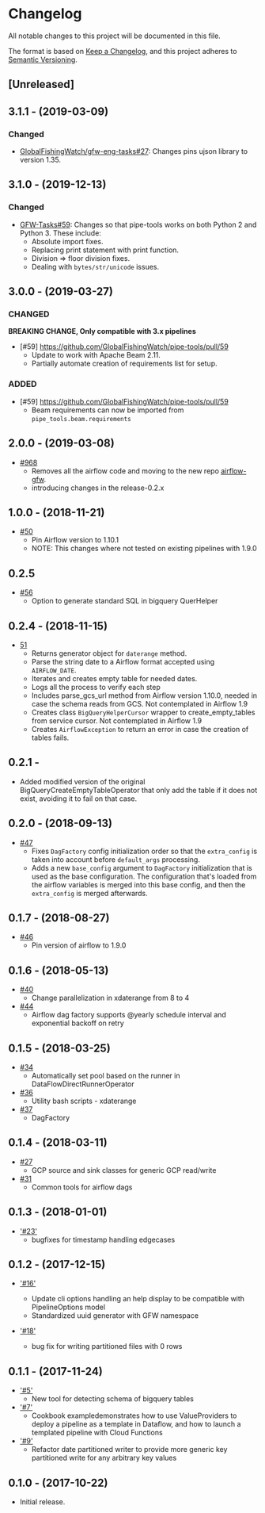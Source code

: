 # Changelog

All notable changes to this project will be documented in this file.

The format is based on [Keep a
Changelog](https://keepachangelog.com/en/1.0.0/), and this project adheres to
[Semantic Versioning](https://semver.org/spec/v2.0.0.html).

## [Unreleased]

## 3.1.1 - (2019-03-09)

### Changed

  * [GlobalFishingWatch/gfw-eng-tasks#27](https://github.com/GlobalFishingWatch/gfw-eng-tasks/issues/27): Changes
    pins ujson library to version 1.35.

## 3.1.0 - (2019-12-13)

### Changed

  * [GFW-Tasks#59](https://github.com/GlobalFishingWatch/pipe-tools/pull/59): Changes
    so that pipe-tools works on both Python 2 and Python 3. These include:
    * Absolute import fixes.
    * Replacing print statement with print function.
    * Division => floor division fixes.
    * Dealing with `bytes/str/unicode` issues.

## 3.0.0 - (2019-03-27)


### CHANGED

**BREAKING CHANGE, Only compatible with 3.x pipelines**

  * [#59] https://github.com/GlobalFishingWatch/pipe-tools/pull/59
    * Update to work with Apache Beam 2.11.
    * Partially automate creation of requirements list for setup.

### ADDED

  * [#59] https://github.com/GlobalFishingWatch/pipe-tools/pull/59
    * Beam requirements can now be imported from `pipe_tools.beam.requirements` 


## 2.0.0 - (2019-03-08)

  * [#968](https://github.com/GlobalFishingWatch/GFW-Tasks/issues/968)
    * Removes all the airflow code and moving to the new repo [airflow-gfw](https://github.com/GlobalFishingWatch/airflow-gfw).
    * introducing changes in the release-0.2.x

## 1.0.0 - (2018-11-21)

  * [#50](https://github.com/GlobalFishingWatch/pipe-tools/pull/50)
    * Pin Airflow version to 1.10.1
    * NOTE: This changes where not tested on existing pipelines with 1.9.0

## 0.2.5

  * [#56](https://github.com/GlobalFishingWatch/pipe-tools/issues/56)
    * Option to generate standard SQL in bigquery QuerHelper

## 0.2.4 - (2018-11-15)

  * [51](https://github.com/GlobalFishingWatch/pipe-tools/pull/51)
    * Returns generator object for `daterange` method.
    * Parse the string date to a Airflow format accepted using `AIRFLOW_DATE`.
    * Iterates and creates empty table for needed dates.
    * Logs all the process to verify each step
    * Includes parse_gcs_url method from Airflow version 1.10.0, needed in case the schema reads from GCS. Not contemplated in Airflow 1.9
    * Creates class `BigQueryHelperCursor` wrapper to create_empty_tables from service cursor. Not contemplated in Airflow 1.9
    * Creates `AirflowException` to return an error in case the creation of tables fails.

## 0.2.1 - 

  * [ ](https://github.com/GlobalFishingWatch/pipe-tools/pull/) Added modified version of the original BigQueryCreateEmptyTableOperator that only add the table if it does not exist, avoiding it to fail on that case. 

## 0.2.0 - (2018-09-13)

  * [#47](https://github.com/GlobalFishingWatch/pipe-tools/pull/47)
    * Fixes `DagFactory` config initialization order so that the `extra_config` is taken into account before `default_args` processing.
    * Adds a new `base_config` argument to `DagFactory` initialization that is used as the base configuration. The configuration that's loaded from the airflow variables is merged into this base config, and then the `extra_config` is merged afterwards.

## 0.1.7 - (2018-08-27)

  * [#46](https://github.com/GlobalFishingWatch/pipe-tools/pull/46)
    * Pin version of airflow to 1.9.0

## 0.1.6 - (2018-05-13)

  * [#40](https://github.com/GlobalFishingWatch/pipe-tools/pull/40)
    * Change parallelization in xdaterange from 8 to 4
  * [#44](https://github.com/GlobalFishingWatch/pipe-tools/pull/44)
    * Airflow dag factory supports @yearly schedule interval and exponential backoff on retry

## 0.1.5 - (2018-03-25)

  * [#34](https://github.com/GlobalFishingWatch/pipe-tools/pull/34)
    * Automatically set pool based on the runner in DataFlowDirectRunnerOperator
  * [#36](https://github.com/GlobalFishingWatch/pipe-tools/pull/36)
    * Utility bash scripts - xdaterange
  * [#37](https://github.com/GlobalFishingWatch/pipe-tools/pull/37)
    * DagFactory

## 0.1.4 - (2018-03-11)

  * [#27](https://github.com/GlobalFishingWatch/pipe-tools/pull/27)
    * GCP source and sink classes for generic GCP read/write
  * [#31](https://github.com/GlobalFishingWatch/pipe-tools/pull/31)
    * Common tools for airflow dags

## 0.1.3 - (2018-01-01)

  * ['#23'](https://github.com/GlobalFishingWatch/pipe-tools/pull/23)
    * bugfixes for timestamp handling edgecases

## 0.1.2 - (2017-12-15)

  * ['#16'](https://github.com/GlobalFishingWatch/pipe-tools/pull/16)
    * Update cli options handling an help display to be compatible with PipelineOptions model
    * Standardized uuid generator with GFW namespace

  * ['#18'](https://github.com/GlobalFishingWatch/pipe-tools/pull/18)
    * bug fix for writing partitioned files with 0 rows

## 0.1.1 - (2017-11-24)

  * ['#5'](https://github.com/GlobalFishingWatch/pipe-tools/pull/5)
    * New tool for detecting schema of bigquery tables
  * ['#7'](https://github.com/GlobalFishingWatch/pipe-tools/pull/7)
    * Cookbook exampledemonstrates how to use ValueProviders to deploy a pipeline as a template in Dataflow, and how to launch a templated pipeline with Cloud Functions
  * ['#9'](https://github.com/GlobalFishingWatch/pipe-tools/pull/9)
    * Refactor date partitioned writer to provide more generic key partitioned write for any arbitrary key values


## 0.1.0 - (2017-10-22)

  * Initial release.
